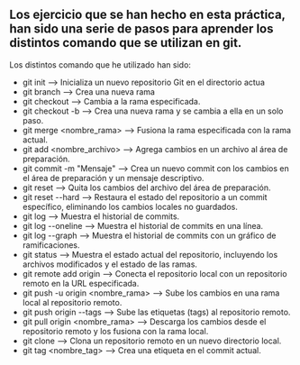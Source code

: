## Los ejercicio que se han hecho en esta práctica, han sido una serie de pasos para aprender los distintos comando que se utilizan en git.

Los distintos comando que he utilizado han sido:


- git init --> Inicializa un nuevo repositorio Git en el directorio actua
- git branch -->  Crea una nueva rama
- git checkout --> Cambia a la rama especificada.
- git checkout -b <nombre> --> Crea una nueva rama y se cambia a ella en un solo paso.
- git merge <nombre_rama> --> Fusiona la rama especificada con la rama actual.
- git add <nombre_archivo> --> Agrega cambios en un archivo al área de preparación.
- git commit -m "Mensaje" --> Crea un nuevo commit con los cambios en el área de preparación y un mensaje descriptivo.
- git reset <archivo> --> Quita los cambios del archivo del área de preparación.
- git reset --hard <commit> --> Restaura el estado del repositorio a un commit específico, eliminando los cambios locales no guardados.
- git log --> Muestra el historial de commits.
- git log --oneline --> Muestra el historial de commits en una línea.
- git log --graph --> Muestra el historial de commits con un gráfico de ramificaciones.
- git status --> Muestra el estado actual del repositorio, incluyendo los archivos modificados y el estado de las ramas.
- git remote add origin <URL> --> Conecta el repositorio local con un repositorio remoto en la URL especificada.
- git push -u origin <nombre_rama> --> Sube los cambios en una rama local al repositorio remoto.
- git push origin --tags --> Sube las etiquetas (tags) al repositorio remoto.
- git pull origin <nombre_rama> --> Descarga los cambios desde el repositorio remoto y los fusiona con la rama local.
- git clone <URL> --> Clona un repositorio remoto en un nuevo directorio local.
- git tag <nombre_tag> --> Crea una etiqueta en el commit actual.
 
